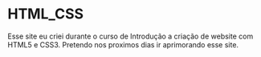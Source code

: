 # HTML_CSS
Esse  site eu criei durante  o curso de Introdução a criação de website com HTML5 e CSS3.
Pretendo nos proximos dias ir aprimorando esse site.
